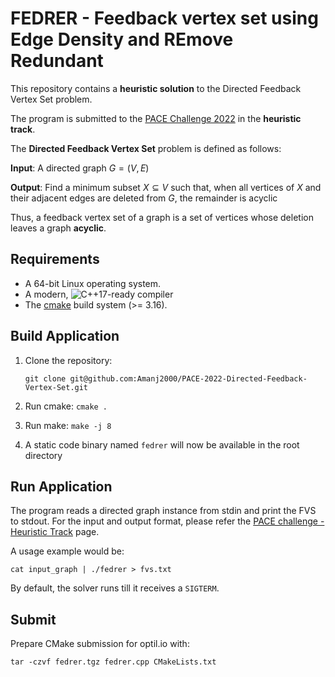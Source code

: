 # FEDRER - Feedback vertex set using Edge Density and REmove Redundant

This repository contains a **heuristic solution** to the Directed Feedback Vertex Set problem.

The program is submitted to the [PACE Challenge 2022](https://pacechallenge.org/2022/) in the **heuristic track**.

The **Directed Feedback Vertex Set** problem is defined as follows:

**Input**: A directed graph $G = (V, E)$

**Output**: Find a minimum subset $X \subseteq V$ such that, when all vertices of $X$ and their adjacent edges are deleted from $G$, the remainder is acyclic

Thus, a feedback vertex set of a graph is a set of vertices whose deletion leaves a graph **acyclic**.

## Requirements

-   A 64-bit Linux operating system.
-   A modern, ![C++17](https://img.shields.io/badge/C++-17-blue.svg?style=flat)-ready compiler
-   The [cmake][cmake] build system (>= 3.16).

## Build Application

1. Clone the repository:

    `git clone git@github.com:Amanj2000/PACE-2022-Directed-Feedback-Vertex-Set.git`

2. Run cmake: `cmake .`
3. Run make: `make -j 8`
4. A static code binary named `fedrer` will now be available in the root directory

## Run Application

The program reads a directed graph instance from stdin and print the FVS to stdout.
For the input and output format, please refer the [PACE challenge - Heuristic Track](https://pacechallenge.org/2022/tracks/#heuristic-track) page.

A usage example would be:

    cat input_graph | ./fedrer > fvs.txt

By default, the solver runs till it receives a `SIGTERM`.

## Submit

Prepare CMake submission for optil.io with:

    tar -czvf fedrer.tgz fedrer.cpp CMakeLists.txt

[cmake]: http://www.cmake.org/ "CMake tool"
